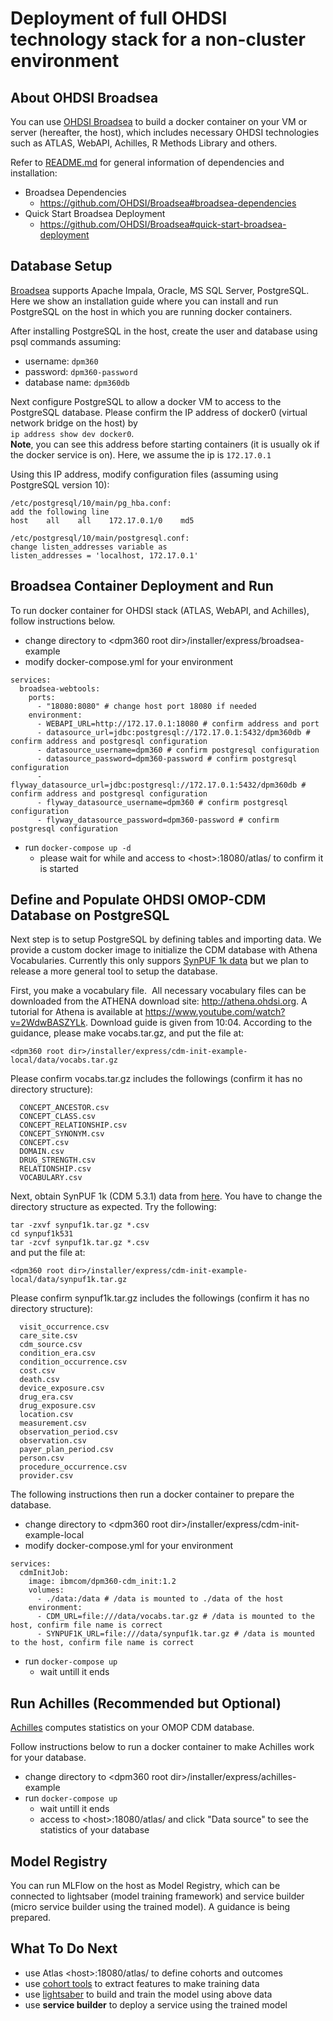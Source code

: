 
# Deployment of full OHDSI technology stack for a non-cluster environment

## About OHDSI Broadsea


You can use [OHDSI Broadsea](https://github.com/OHDSI/Broadsea) to build a docker container on your VM or server (hereafter, the host), which includes necessary OHDSI technologies such as ATLAS, WebAPI, Achilles, R Methods Library and others.


Refer to [README.md](https://github.com/OHDSI/Broadsea/blob/master/README.md) for general information of dependencies and installation:
- Broadsea Dependencies
  - https://github.com/OHDSI/Broadsea#broadsea-dependencies
- Quick Start Broadsea Deployment
  - https://github.com/OHDSI/Broadsea#quick-start-broadsea-deployment

## Database Setup


[Broadsea](https://github.com/OHDSI/Broadsea) supports Apache Impala, Oracle, MS SQL Server, PostgreSQL. Here we show an installation guide where you can install and run PostgreSQL on the host in which you are running docker containers.


After installing PostgreSQL in the host, create the user and database using psql commands assuming:
- username: `dpm360`
- password: `dpm360-password`
- database name: `dpm360db`


Next configure PostgreSQL to allow a docker VM to access to the PostgreSQL database. 
Please confirm the IP address of docker0 (virtual network bridge on the host) by<br>
`ip address show dev docker0`.<br>
**Note**, you can see this address before starting containers (it is usually ok if the docker service is on). Here, we assume the ip is `172.17.0.1`


Using this IP address, modify configuration files (assuming using PostgreSQL version 10):

```
/etc/postgresql/10/main/pg_hba.conf:
add the following line
host    all    all    172.17.0.1/0    md5
```

```
/etc/postgresql/10/main/postgresql.conf:
change listen_addresses variable as
listen_addresses = 'localhost, 172.17.0.1'
```

## Broadsea Container Deployment and Run


To run docker container for OHDSI stack (ATLAS, WebAPI, and Achilles), follow instructions below. 

- change directory to &lt;dpm360 root dir&gt;/installer/express/broadsea-example
- modify docker-compose.yml for your environment

```
services:
  broadsea-webtools:
    ports:
      - "18080:8080" # change host port 18080 if needed
    environment:
      - WEBAPI_URL=http://172.17.0.1:18080 # confirm address and port
      - datasource_url=jdbc:postgresql://172.17.0.1:5432/dpm360db # confirm address and postgresql configuration
      - datasource_username=dpm360 # confirm postgresql configuration
      - datasource_password=dpm360-password # confirm postgresql configuration
      - flyway_datasource_url=jdbc:postgresql://172.17.0.1:5432/dpm360db # confirm address and postgresql configuration
      - flyway_datasource_username=dpm360 # confirm postgresql configuration
      - flyway_datasource_password=dpm360-password # confirm postgresql configuration
```

- run `docker-compose up -d`
  - please wait for while and access to &lt;host&gt;:18080/atlas/ to confirm it is started

## Define and Populate OHDSI OMOP-CDM Database on PostgreSQL

Next step is to setup PostgreSQL by defining tables and importing data. We provide a custom docker image to initialize the CDM database with Athena Vocabularies. Currently this only suppors [SynPUF 1k data](https://www.cms.gov/research-statistics-data-and-systems/downloadable-public-use-files/synpufs) but we plan to release a more general tool to setup the database.


First, you make a vocabulary file.  All necessary vocabulary files can be downloaded from the ATHENA download site: http://athena.ohdsi.org. A tutorial for Athena is available at https://www.youtube.com/watch?v=2WdwBASZYLk. Download guide is given from 10:04. According to the guidance, please make vocabs.tar.gz, and put the file at:
```
<dpm360 root dir>/installer/express/cdm-init-example-local/data/vocabs.tar.gz
```

Please confirm vocabs.tar.gz includes the followings (confirm it has no directory structure):
```
  CONCEPT_ANCESTOR.csv
  CONCEPT_CLASS.csv
  CONCEPT_RELATIONSHIP.csv
  CONCEPT_SYNONYM.csv
  CONCEPT.csv
  DOMAIN.csv
  DRUG_STRENGTH.csv
  RELATIONSHIP.csv
  VOCABULARY.csv
```

Next, obtain SynPUF 1k (CDM 5.3.1) data from [here](https://caruscloud.uniklinikum-dresden.de/index.php/s/teddxwwa2JipbXH/download). You have to change the directory structure as expected. Try the following:

`tar -zxvf synpuf1k.tar.gz *.csv`<br>
`cd synpuf1k531`<br>
`tar -zcvf synpuf1k.tar.gz *.csv`<br>
and put the file at:
```
<dpm360 root dir>/installer/express/cdm-init-example-local/data/synpuf1k.tar.gz
```

Please confirm synpuf1k.tar.gz includes the followings (confirm it has no directory structure):
```
  visit_occurrence.csv
  care_site.csv
  cdm_source.csv
  condition_era.csv
  condition_occurrence.csv
  cost.csv
  death.csv
  device_exposure.csv
  drug_era.csv
  drug_exposure.csv
  location.csv
  measurement.csv
  observation_period.csv
  observation.csv
  payer_plan_period.csv
  person.csv
  procedure_occurrence.csv
  provider.csv
```

The following instructions then run a docker container to prepare the database.

- change directory to &lt;dpm360 root dir&gt;/installer/express/cdm-init-example-local
- modify docker-compose.yml for your environment

```
services:
  cdmInitJob:
    image: ibmcom/dpm360-cdm_init:1.2
    volumes:
      - ./data:/data # /data is mounted to ./data of the host
    environment:
      - CDM_URL=file:///data/vocabs.tar.gz # /data is mounted to the host, confirm file name is correct
      - SYNPUF1K_URL=file:///data/synpuf1k.tar.gz # /data is mounted to the host, confirm file name is correct
```

- run `docker-compose up`
  - wait untill it ends
  
## Run Achilles (Recommended but Optional)


[Achilles](https://ohdsi.github.io/Achilles/) computes statistics on your OMOP CDM database.


Follow instructions below to run a docker container to make Achilles work for your database.

- change directory to &lt;dpm360 root dir&gt;/installer/express/achilles-example
- run `docker-compose up`
  - wait untill it ends
  - access to &lt;host&gt;:18080/atlas/ and click "Data source" to see the statistics of your database

## Model Registry

You can run MLFlow on the host as Model Registry, which can be connected to lightsaber (model training framework) and service builder (micro service builder using the trained model). A guidance is being prepared.


## What To Do Next

- use Atlas &lt;host&gt;:18080/atlas/ to define cohorts and outcomes
- use [cohort tools](https://biomedsciai.github.io/DPM360/CohortTools) to extract features to make training data
- use [lightsaber](https://biomedsciai.github.io/DPM360/Lightsaber) to build and train the model using above data
- use **service builder** to deploy a service using the trained model
